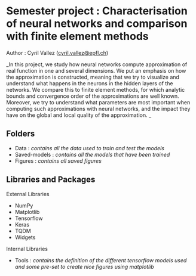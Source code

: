 # Semester project : Characterisation of neural networks and comparison with finite element methods

Author : Cyril Vallez (<cyril.vallez@epfl.ch>)

_In this project, we study how neural networks compute approximation of real function in one and several dimensions. We put an emphasis on how the approximation is constructed, meaning that we try to visualize and understand what happens in the neurons in the hidden layers of the networks. We compare this to finite element methods, for which analytic bounds and convergence order of the approximations are well known. Moreover, we try to understand what parameters are most important when computing such approximations with neural networks, and the impact they have on the global and local quality of the approximation.
_

## Folders
- Data : *contains all the data used to train and test the models*
- Saved-models : *contains all the models that have been trained* 
- Figures : *contains all saved figures*

## Libraries and Packages
External Libraries
- NumPy
- Matplotlib
- Tensorflow
- Keras
- TQDM
- Widgets

Internal Libraries
- Tools : *contains the definition of the different tensorflow models used and some pre-set to create nice figures using matplotlib*
